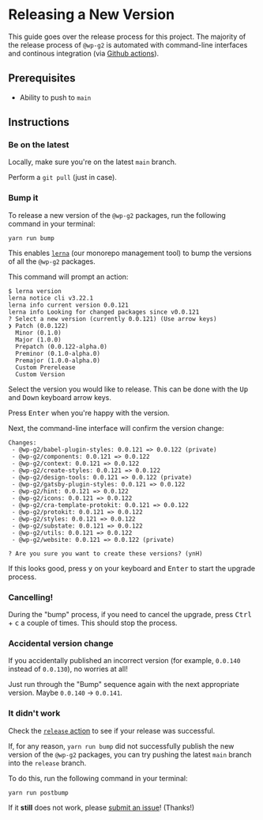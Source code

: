 # Releasing a New Version

This guide goes over the release process for this project. The majority of the release process of `@wp-g2` is automated with command-line interfaces and continous integration (via [Github actions](https://github.com/ItsJonQ/g2/actions?query=workflow%3Arelease)).

## Prerequisites

-   Ability to push to `main`

## Instructions

### Be on the latest

Locally, make sure you're on the latest `main` branch.

Perform a `git pull` (just in case).

### Bump it

To release a new version of the `@wp-g2` packages, run the following command in your terminal:

```
yarn run bump
```

This enables [`lerna`](https://lerna.js.org/) (our monorepo management tool) to bump the versions of all the `@wp-g2` packages.

This command will prompt an action:

```
$ lerna version
lerna notice cli v3.22.1
lerna info current version 0.0.121
lerna info Looking for changed packages since v0.0.121
? Select a new version (currently 0.0.121) (Use arrow keys)
❯ Patch (0.0.122)
  Minor (0.1.0)
  Major (1.0.0)
  Prepatch (0.0.122-alpha.0)
  Preminor (0.1.0-alpha.0)
  Premajor (1.0.0-alpha.0)
  Custom Prerelease
  Custom Version
```

Select the version you would like to release. This can be done with the <kbd>Up</kbd> and <kbd>Down</kbd> keyboard arrow keys.

Press <kbd>Enter</kbd> when you're happy with the version.

Next, the command-line interface will confirm the version change:

```
Changes:
 - @wp-g2/babel-plugin-styles: 0.0.121 => 0.0.122 (private)
 - @wp-g2/components: 0.0.121 => 0.0.122
 - @wp-g2/context: 0.0.121 => 0.0.122
 - @wp-g2/create-styles: 0.0.121 => 0.0.122
 - @wp-g2/design-tools: 0.0.121 => 0.0.122 (private)
 - @wp-g2/gatsby-plugin-styles: 0.0.121 => 0.0.122
 - @wp-g2/hint: 0.0.121 => 0.0.122
 - @wp-g2/icons: 0.0.121 => 0.0.122
 - @wp-g2/cra-template-protokit: 0.0.121 => 0.0.122
 - @wp-g2/protokit: 0.0.121 => 0.0.122
 - @wp-g2/styles: 0.0.121 => 0.0.122
 - @wp-g2/substate: 0.0.121 => 0.0.122
 - @wp-g2/utils: 0.0.121 => 0.0.122
 - @wp-g2/website: 0.0.121 => 0.0.122 (private)

? Are you sure you want to create these versions? (ynH)
```

If this looks good, press <kbd>y</kbd> on your keyboard and <kbd>Enter</kbd> to start the upgrade process.

### Cancelling!

During the "bump" process, if you need to cancel the upgrade, press <kbd>Ctrl</kbd> + <kbd>c</kbd> a couple of times. This should stop the process.

### Accidental version change

If you accidentally published an incorrect version (for example, `0.0.140` instead of `0.0.130`), no worries at all!

Just run through the "Bump" sequence again with the next appropriate version.
Maybe `0.0.140` -> `0.0.141`.

### It didn't work

Check the [`release` action](https://github.com/ItsJonQ/g2/actions?query=workflow%3Arelease) to see if your release was successful.

If, for any reason, `yarn run bump` did not successfully publish the new version of the `@wp-g2` packages, you can try pushing the latest `main` branch into the `release` branch.

To do this, run the following command in your terminal:

```
yarn run postbump
```

If it **still** does not work, please [submit an issue](https://github.com/ItsJonQ/g2/issues)! (Thanks!)
